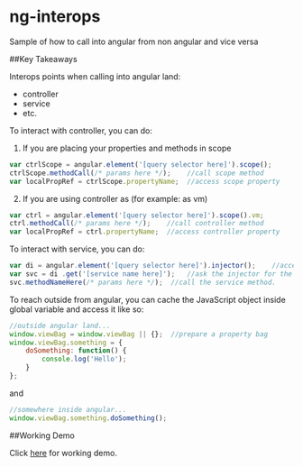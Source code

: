 # ng-interops
Sample of how to call into angular from non angular and vice versa

##Key Takeaways

Interops points when calling into angular land:
- controller
- service
- etc.

To interact with controller, you can do:

1. If you are placing your properties and methods in scope
```javascript
var ctrlScope = angular.element('[query selector here]').scope();
ctrlScope.methodCall(/* params here */);    //call scope method
var localPropRef = ctrlScope.propertyName;  //access scope property
```
2. If you are using controller as (for example: as vm)
```javascript
var ctrl = angular.element('[query selector here]').scope().vm;
ctrl.methodCall(/* params here */);    //call controller method
var localPropRef = ctrl.propertyName;  //access controller property
```

To interact with service, you can do:
```javascript
var di = angular.element('[query selector here]').injector();    //access the ng injector for that element  
var svc = di .get('[service name here]');   //ask the injector for the service
svc.methodNameHere(/* params here */);  //call the service method.
```

To reach outside from angular, you can cache the JavaScript object inside global variable and access it like so:
```javascript
//outside angular land...
window.viewBag = window.viewBag || {};  //prepare a property bag
window.viewBag.something = {
    doSomething: function() {
        console.log('Hello');
    }
};
```
and
```javascript
//somewhere inside angular...
window.viewBag.something.doSomething();
```

##Working Demo

Click [here](http://embed.plnkr.co/29aQvr/) for working demo.